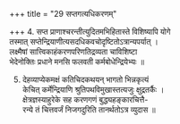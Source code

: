 +++
title = "29 सप्तगत्यधिकरणम्"

+++
4. सप्त प्राणाश्चरन्तीत्युदितमभिहितास्ते विशिष्यापि योगे  
तस्मात् सप्तेन्द्रियाणीत्यसदधिकवचोदृष्टितोऽत्रान्यपर्यात् ।  
लक्ष्मैषां सात्त्विकाहंकरणपरिणतिद्रव्यता चाविशिष्टा  
भेदेनोक्तिः प्रधाने मनसि फलवती कर्मबोधेन्द्रियेभ्यः ॥

5. देहव्याप्येकमक्षं कतिचिदकथयन् भागतो भिन्नकृत्यं  
केचित् कर्मेन्द्रियाणि श्रुतिपथविमुखास्तत्यजुः क्षुद्रतर्कैः ।  
क्षेत्रज्ञस्याहुरेके सह करणगणं बुद्ध्यहङ्कारचित्तै-  
रन्ये तं चित्तवर्जं निजगदुरिति तानर्थतोऽत्र व्युदास ॥